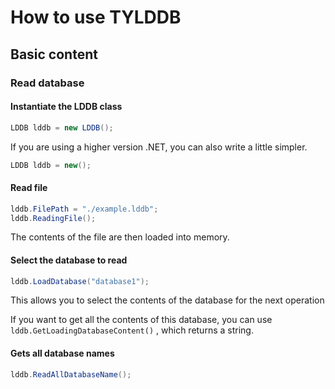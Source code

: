 # How to use TYLDDB

## Basic content

### Read database

#### Instantiate the LDDB class

```c#
LDDB lddb = new LDDB();
```

If you are using a higher version .NET, you can also write a little simpler.

```c#
LDDB lddb = new();
```

#### Read file

```c#
lddb.FilePath = "./example.lddb";
lddb.ReadingFile();
```

The contents of the file are then loaded into memory.

#### Select the database to read

```c#
lddb.LoadDatabase("database1");
```

This allows you to select the contents of the database for the next operation

If you want to get all the contents of this database, you can use `lddb.GetLoadingDatabaseContent()` , which returns a string.

#### Gets all database names

```c#
lddb.ReadAllDatabaseName();
```

